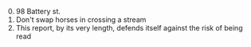 0. 98 Battery st.
1. Don't swap horses in crossing a stream
2. This report, by its very length, defends itself against the risk of being read

